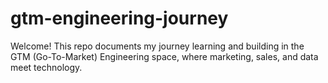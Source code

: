 # gtm-engineering-journey
Welcome! This repo documents my journey learning and building in the GTM (Go-To-Market) Engineering space, where marketing, sales, and data meet technology.
